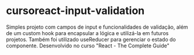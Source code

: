 # cursoreact-input-validation
 Simples projeto com campos de input e funcionalidades de validação, além de um custom hook para encapsular a lógica e utilizá-la em futuros projetos. Também foi utilizado useReducer para gerenciar o estado do componente. Desenvolvido no curso "React - The Complete Guide"
